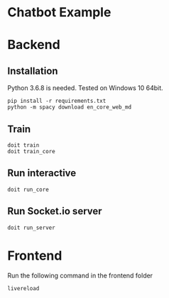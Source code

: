 # Chatbot Example

# Backend

## Installation

Python 3.6.8 is needed. Tested on Windows 10 64bit.
```
pip install -r requirements.txt
python -m spacy download en_core_web_md
```

## Train

```
doit train
doit train_core
```

## Run interactive
```
doit run_core
```

## Run Socket.io server
```
doit run_server
```

# Frontend

Run the following command in the frontend folder
```
livereload
```
